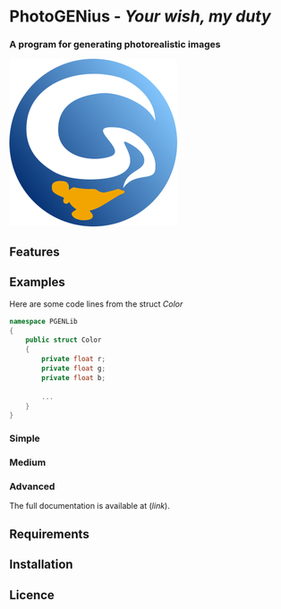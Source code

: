# PhotoGENius - _Your wish, my duty_
### A program for generating photorealistic images

![](logoPGEN.png) 

<!-- add here a funny but explanatory image, maybe one of a genius! -->

## Features

## Examples
Here are some code lines from the struct _Color_
```c#
namespace PGENLib
{
    public struct Color
    {
        private float r;
        private float g;
        private float b;
        
        ...
    }
}   
```
### Simple
### Medium
### Advanced

The full documentation is available at (_link_).

## Requirements

## Installation

## Licence
